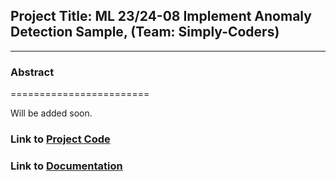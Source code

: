 ## Project Title: ML 23/24-08 Implement Anomaly Detection Sample, (Team: Simply-Coders)
----------------------------------------------------------------------------

### Abstract
========================

Will be added soon.

### Link to [Project Code]()

### Link to [Documentation]()
